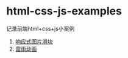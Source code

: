 # html-css-js-examples
记录前端html+css+js小案例

1. [响应式图片滑块](https://www.youtube.com/watch?v=PsNaoDhzQm0&list=PLpwngcHZlPadhRwryAXw3mJWX5KH3T5L3&index=1)
2. [雷雨动画](https://www.youtube.com/watch?v=yiaOQW7k2n8)

